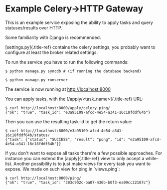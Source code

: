 # Example Celery-\>HTTP Gateway

This is an example service exposing the ability to apply tasks and query
statuses/results over HTTP.

Some familiarity with Django is recommended.

[settings.py]{.title-ref} contains the celery settings, you probably
want to configure at least the broker related settings.

To run the service you have to run the following commands:

    $ python manage.py syncdb # (if running the database backend)

    $ python manage.py runserver

The service is now running at <http://localhost:8000>

You can apply tasks, with the [/apply/\<task_name>]{.title-ref} URL:

    $ curl http://localhost:8000/apply/celery.ping/
    {"ok": "true", "task_id": "e3a95109-afcd-4e54-a341-16c18fddf64b"}

Then you can use the resulting task-id to get the return value:

    $ curl http://localhost:8000/e3a95109-afcd-4e54-a341-16c18fddf64b/status/
    {"task": {"status": "SUCCESS", "result": "pong", "id": "e3a95109-afcd-4e54-a341-16c18fddf64b"}}

If you don\'t want to expose all tasks there\'re a few possible
approaches. For instance you can extend the [apply]{.title-ref} view to
only accept a white-list. Another possibility is to just make views for
every task you want to expose. We made on such view for ping in
\`views.ping\`:

    $ curl http://localhost:8000/ping/
    {"ok": "true", "task_id": "383c902c-ba07-436b-b0f3-ea09cc22107c"}
